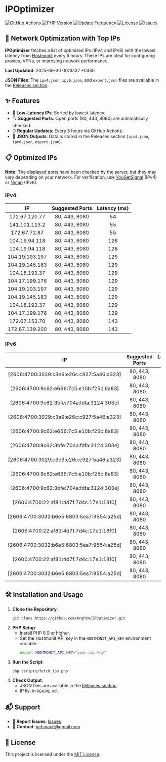 # IPOptimizer

[![GitHub Actions](https://github.com/Argh94/IPOptimizer/workflows/IPOptimizer/badge.svg)](https://github.com/Argh94/IPOptimizer/actions)
[![PHP Version](https://img.shields.io/badge/PHP-8.0-blue)](https://www.php.net)
[![Update Frequency](https://img.shields.io/badge/Updates-Every%205%20Hours-green)](https://github.com/Argh94/IPOptimizer)
[![License](https://img.shields.io/badge/License-MIT-yellow)](https://opensource.org/licenses/MIT)
[![Issues](https://img.shields.io/github/issues/Argh94/IPOptimizer)](https://github.com/Argh94/IPOptimizer/issues)

## 🚀 Network Optimization with Top IPs

**IPOptimizer** fetches a list of optimized IPs (IPv4 and IPv6) with the lowest latency from [Hostmonit](https://hostmonit.com/) every 5 hours. These IPs are ideal for configuring proxies, VPNs, or improving network performance.

**Last Updated:** 2025-09-30 00:10:37 +0330

**JSON Files**: The `ipv4.json`, `ipv6.json`, and `export.json` files are available in the [Releases section](https://github.com/Argh94/IPOptimizer/releases).

## ✨ Features
- 📡 **Low-Latency IPs**: Sorted by lowest latency.
- 🔍 **Suggested Ports**: Open ports (80, 443, 8080) are automatically checked.
- ⏰ **Regular Updates**: Every 5 hours via GitHub Actions.
- 📄 **JSON Outputs**: Data is stored in the Releases section (`ipv4.json`, `ipv6.json`, `export.json`).

## 📋 Optimized IPs

**Note:** The displayed ports have been checked by the server, but they may vary depending on your network. For verification, use [YouGetSignal](https://www.yougetsignal.com/tools/open-ports/) (IPv4) or [Nmap](https://nmap.org/) (IPv6).

### IPv4
| IP | Suggested Ports | Latency (ms) |
|:---:|:---------------:|:------------:|
| 172.67.120.77 | 80, 443, 8080 | 54 |
| 141.101.113.2 | 80, 443, 8080 | 55 |
| 172.67.72.87 | 80, 443, 8080 | 55 |
| 104.19.94.118 | 80, 443, 8080 | 128 |
| 104.19.94.118 | 80, 443, 8080 | 128 |
| 104.19.103.197 | 80, 443, 8080 | 129 |
| 104.19.145.183 | 80, 443, 8080 | 129 |
| 104.18.193.37 | 80, 443, 8080 | 129 |
| 104.17.199.176 | 80, 443, 8080 | 129 |
| 104.19.103.197 | 80, 443, 8080 | 129 |
| 104.19.145.183 | 80, 443, 8080 | 129 |
| 104.18.193.37 | 80, 443, 8080 | 129 |
| 104.17.199.176 | 80, 443, 8080 | 129 |
| 172.67.153.70 | 80, 443, 8080 | 143 |
| 172.67.139.200 | 80, 443, 8080 | 143 |

### IPv6
| IP | Suggested Ports | Latency (ms) |
|:---:|:---------------:|:------------:|
| [2606:4700:3029:c3e9:e26c:c927:5a46:a323] | 80, 443, 8080 | 3 |
| [2606:4700:9c62:e666:7c5:e10b:f25c:6a83] | 80, 443, 8080 | 3 |
| [2606:4700:9c62:3bfe:704a:fdfa:3124:303e] | 80, 443, 8080 | 3 |
| [2606:4700:3029:c3e9:e26c:c927:5a46:a323] | 80, 443, 8080 | 3 |
| [2606:4700:9c62:e666:7c5:e10b:f25c:6a83] | 80, 443, 8080 | 3 |
| [2606:4700:9c62:3bfe:704a:fdfa:3124:303e] | 80, 443, 8080 | 3 |
| [2606:4700:3029:c3e9:e26c:c927:5a46:a323] | 80, 443, 8080 | 3 |
| [2606:4700:9c62:e666:7c5:e10b:f25c:6a83] | 80, 443, 8080 | 3 |
| [2606:4700:9c62:3bfe:704a:fdfa:3124:303e] | 80, 443, 8080 | 3 |
| [2606:4700:22:af81:4d7f:7d4c:17e1:18f0] | 80, 443, 8080 | 12 |
| [2606:4700:3032:b6e5:6803:5ea7:9554:a25d] | 80, 443, 8080 | 12 |
| [2606:4700:22:af81:4d7f:7d4c:17e1:18f0] | 80, 443, 8080 | 12 |
| [2606:4700:3032:b6e5:6803:5ea7:9554:a25d] | 80, 443, 8080 | 12 |
| [2606:4700:22:af81:4d7f:7d4c:17e1:18f0] | 80, 443, 8080 | 12 |
| [2606:4700:3032:b6e5:6803:5ea7:9554:a25d] | 80, 443, 8080 | 12 |

## 🛠️ Installation and Usage
1. **Clone the Repository**:
   ```bash
   git clone https://github.com/Argh94/IPOptimizer.git
   ```
2. **PHP Setup**:
   - Install PHP 8.0 or higher.
   - Set the Hostmonit API key in the `HOSTMONIT_API_KEY` environment variable:
     ```bash
     export HOSTMONIT_API_KEY="your-api-key"
     ```
3. **Run the Script**:
   ```bash
   php scripts/fetch_ips.php
   ```
4. **Check Output**:
   - JSON files are available in the [Releases section](https://github.com/Argh94/IPOptimizer/releases).
   - IP list in `README.md`.

## 📬 Support
- 🐛 **Report Issues**: [Issues](https://github.com/Argh94/IPOptimizer/issues)
- 📧 **Contact**: [ircfspace@gmail.com](mailto:ircfspace@gmail.com)

## 📄 License
This project is licensed under the [MIT License](https://github.com/Argh94/HandWave/blob/main/LICENCE).
